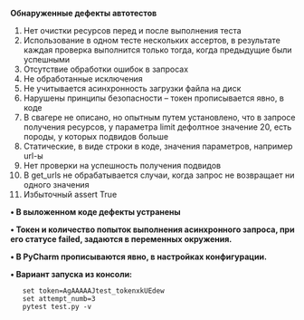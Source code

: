 **Обнаруженные дефекты автотестов**

1. Нет очистки ресурсов перед и после выполнения теста
2. Использование в одном тесте нескольких ассертов, в результате каждая проверка выполнится только тогда, когда предыдущие были успешными    
3. Отсутствие обработки ошибок в запросах
4. Не обработанные исключения
5. Не учитывается асинхронность загрузки файла на диск
6. Нарушены принципы безопасности – токен прописывается явно, в коде
7. В свагере не описано, но опытным путем установлено, что  в запросе получения ресурсов,  у параметра limit дефолтное  значение  20, есть породы, у которых подвидов больше 
8. Статические, в виде строки в коде, значения параметров, например url-ы
9. Нет проверки на успешность получения подвидов
10. В get_urls не обрабатывается случаи, когда запрос не возвращает ни одного значения
11.	Избыточный assert True


**•	В выложенном коде дефекты устранены**

**•	Токен и количество попыток выполнения  асинхронного запроса, при его статусе failed, задаются в переменных окружения.**
      
**•	В PyCharm прописываются явно, в настройках конфигурации.**
      
**•	Вариант запуска из консоли:**

       set token=AgAAAAAJtest_tokenxkUEdew
       set attempt_numb=3
       pytest test.py -v         
